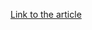 [Link to the article](https://www.bleepingcomputer.com/news/security/ivanti-warns-of-maximum-severity-csa-auth-bypass-vulnerability/)
